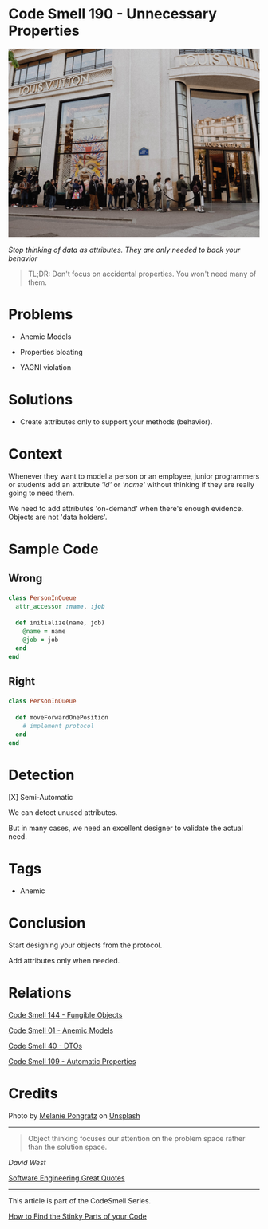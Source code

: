 # Code Smell 190 - Unnecessary Properties
            
![Code Smell 190 - Unnecessary Properties](Code%20Smell%20190%20-%20Unnecessary%20Properties.jpg)

*Stop thinking of data as attributes. They are only needed to back your behavior*

> TL;DR: Don't focus on accidental properties. You won't need many of them.

# Problems

- Anemic Models

- Properties bloating

- YAGNI violation

# Solutions

- Create attributes only to support your methods (behavior).

# Context

Whenever they want to model a person or an employee, junior programmers or students add an attribute *'id'* or *'name'* without thinking if they are really going to need them.

We need to add attributes 'on-demand' when there's enough evidence. Objects are not 'data holders'.

# Sample Code

## Wrong

[Gist Url]: # (https://gist.github.com/mcsee/f3a9f762f2781017247f5acf6cf281a1)

```ruby
class PersonInQueue
  attr_accessor :name, :job

  def initialize(name, job)
    @name = name
    @job = job
  end
end
``` 

## Right

[Gist Url]: # (https://gist.github.com/mcsee/53d1777f204e64f5746a9a148ada934a)

```ruby
class PersonInQueue

  def moveForwardOnePosition
    # implement protocol
  end
end
``` 

# Detection

[X] Semi-Automatic

We can detect unused attributes. 

But in many cases, we need an excellent designer to validate the actual need.

# Tags

- Anemic

# Conclusion

Start designing your objects from the protocol. 

Add attributes only when needed.

# Relations

[Code Smell 144 - Fungible Objects](https://github.com/mcsee/Software-Design-Articles/tree/main/Articles/Code%20Smells/Code%20Smell%20144%20-%20Fungible%20Objects/readme.md)

[Code Smell 01 - Anemic Models](https://github.com/mcsee/Software-Design-Articles/tree/main/Articles/Code%20Smells/Code%20Smell%2001%20-%20Anemic%20Models/readme.md)

[Code Smell 40 - DTOs](https://github.com/mcsee/Software-Design-Articles/tree/main/Articles/Code%20Smells/Code%20Smell%2040%20-%20DTOs/readme.md)

[Code Smell 109 - Automatic Properties](https://github.com/mcsee/Software-Design-Articles/tree/main/Articles/Code%20Smells/Code%20Smell%20109%20-%20Automatic%20Properties/readme.md)

# Credits

Photo by [Melanie Pongratz](https://unsplash.com/@melanie_sophie) on [Unsplash](https://unsplash.com/photos/SsBI9pweAeA)
 
---

> Object thinking focuses our attention on the problem space rather than the solution space.

_David West_

[Software Engineering Great Quotes](https://github.com/mcsee/Software-Design-Articles/tree/main/Articles/Quotes/Software%20Engineering%20Great%20Quotes/readme.md) 

---

This article is part of the CodeSmell Series.

[How to Find the Stinky Parts of your Code](https://github.com/mcsee/Software-Design-Articles/tree/main/Articles/Code%20Smells/How%20to%20Find%20the%20Stinky%20parts%20of%20your%20Code/readme.md)